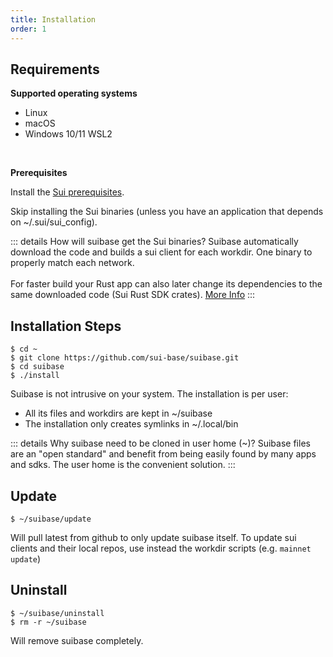 ```yaml
---
title: Installation
order: 1
---
```


## Requirements
**Supported operating systems**
  * Linux
  * macOS
  * Windows 10/11 WSL2
<br>

**Prerequisites**

Install the [Sui prerequisites](https://docs.sui.io/build/install#prerequisites).

Skip installing the Sui binaries (unless you have an application that depends on ~/.sui/sui_config).<br>

::: details How will suibase get the Sui binaries?
Suibase automatically download the code and builds a sui client for each workdir. One binary to properly match each network.<br><br>
For faster build your Rust app can also later change its dependencies to the same downloaded code (Sui Rust SDK crates). [More Info]( ./scripts.md#faster-rust-and-move-build)
:::

## Installation Steps
```shell
$ cd ~
$ git clone https://github.com/sui-base/suibase.git
$ cd suibase
$ ./install
```
Suibase is not intrusive on your system. The installation is per user:

   - All its files and workdirs are kept in ~/suibase
   - The installation only creates symlinks in ~/.local/bin

::: details Why suibase need to be cloned in user home (~)?
Suibase files are an "open standard" and benefit from being easily found by many apps and sdks. The user home is the convenient solution.
:::

## Update
```shell
$ ~/suibase/update
```
Will pull latest from github to only update suibase itself.
To update sui clients and their local repos, use instead the workdir scripts (e.g. ```mainnet update```)
<br>

## Uninstall
```shell
$ ~/suibase/uninstall
$ rm -r ~/suibase
```
Will remove suibase completely.